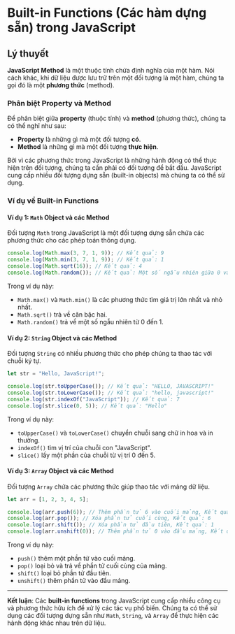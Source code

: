 # Built-in Functions (Các hàm dựng sẵn) trong JavaScript

## Lý thuyết
**JavaScript Method** là một thuộc tính chứa định nghĩa của một hàm. Nói cách khác, khi dữ liệu được lưu trữ trên một đối tượng là một hàm, chúng ta gọi đó là một **phương thức** (method).

### Phân biệt Property và Method
Để phân biệt giữa **property** (thuộc tính) và **method** (phương thức), chúng ta có thể nghĩ như sau:
- **Property** là những gì mà một đối tượng **có**.
- **Method** là những gì mà một đối tượng **thực hiện**.

Bởi vì các phương thức trong JavaScript là những hành động có thể thực hiện trên đối tượng, chúng ta cần phải có đối tượng để bắt đầu. JavaScript cung cấp nhiều đối tượng dựng sẵn (built-in objects) mà chúng ta có thể sử dụng.

### Ví dụ về Built-in Functions

#### Ví dụ 1: `Math` Object và các Method
Đối tượng `Math` trong JavaScript là một đối tượng dựng sẵn chứa các phương thức cho các phép toán thông dụng.

```javascript
console.log(Math.max(3, 7, 1, 9)); // Kết quả: 9
console.log(Math.min(3, 7, 1, 9)); // Kết quả: 1
console.log(Math.sqrt(16)); // Kết quả: 4
console.log(Math.random()); // Kết quả: Một số ngẫu nhiên giữa 0 và 1
```

Trong ví dụ này:
- `Math.max()` và `Math.min()` là các phương thức tìm giá trị lớn nhất và nhỏ nhất.
- `Math.sqrt()` trả về căn bậc hai.
- `Math.random()` trả về một số ngẫu nhiên từ 0 đến 1.

#### Ví dụ 2: `String` Object và các Method
Đối tượng `String` có nhiều phương thức cho phép chúng ta thao tác với chuỗi ký tự.

```javascript
let str = "Hello, JavaScript!";

console.log(str.toUpperCase()); // Kết quả: "HELLO, JAVASCRIPT!"
console.log(str.toLowerCase()); // Kết quả: "hello, javascript!"
console.log(str.indexOf("JavaScript")); // Kết quả: 7
console.log(str.slice(0, 5)); // Kết quả: "Hello"
```

Trong ví dụ này:
- `toUpperCase()` và `toLowerCase()` chuyển chuỗi sang chữ in hoa và in thường.
- `indexOf()` tìm vị trí của chuỗi con "JavaScript".
- `slice()` lấy một phần của chuỗi từ vị trí 0 đến 5.

#### Ví dụ 3: `Array` Object và các Method
Đối tượng `Array` chứa các phương thức giúp thao tác với mảng dữ liệu.

```javascript
let arr = [1, 2, 3, 4, 5];

console.log(arr.push(6)); // Thêm phần tử 6 vào cuối mảng, Kết quả: [1, 2, 3, 4, 5, 6]
console.log(arr.pop()); // Xóa phần tử cuối cùng, Kết quả: 6
console.log(arr.shift()); // Xóa phần tử đầu tiên, Kết quả: 1
console.log(arr.unshift(0)); // Thêm phần tử 0 vào đầu mảng, Kết quả: [0, 2, 3, 4, 5]
```

Trong ví dụ này:
- `push()` thêm một phần tử vào cuối mảng.
- `pop()` loại bỏ và trả về phần tử cuối cùng của mảng.
- `shift()` loại bỏ phần tử đầu tiên.
- `unshift()` thêm phần tử vào đầu mảng.

---

**Kết luận**: Các **built-in functions** trong JavaScript cung cấp nhiều công cụ và phương thức hữu ích để xử lý các tác vụ phổ biến. Chúng ta có thể sử dụng các đối tượng dựng sẵn như `Math`, `String`, và `Array` để thực hiện các hành động khác nhau trên dữ liệu.